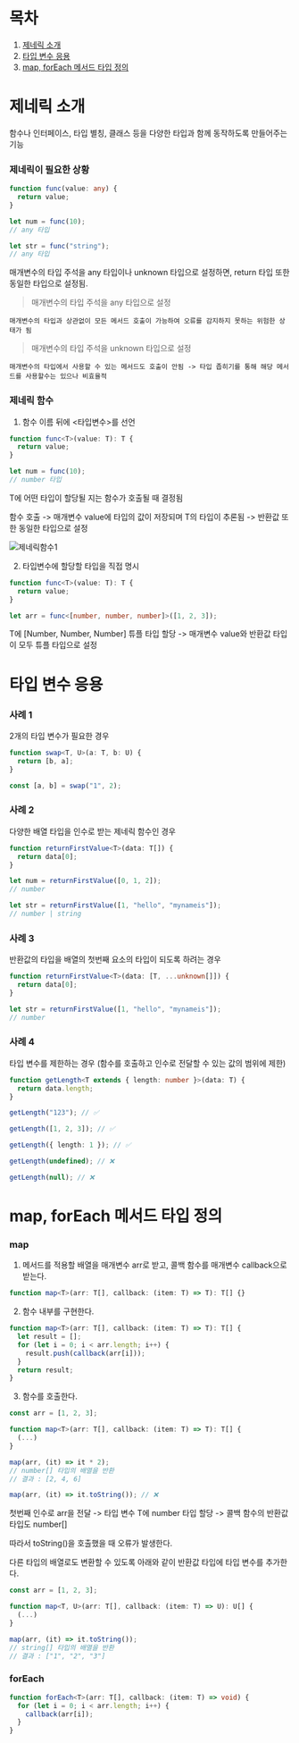# 목차

1. [제네릭 소개](#제네릭-소개)
2. [타입 변수 응용](#타입-변수-응용)
3. [map, forEach 메서드 타입 정의](#map-foreach-메서드-타입-정의)

# 제네릭 소개

함수나 인터페이스, 타입 별칭, 클래스 등을 다양한 타입과 함께 동작하도록 만들어주는 기능

### 제네릭이 필요한 상황

```typescript
function func(value: any) {
  return value;
}

let num = func(10);
// any 타입

let str = func("string");
// any 타입
```

매개변수의 타입 주석을 any 타입이나 unknown 타입으로 설정하면, return 타입 또한 동일한 타입으로 설정됨.

> 매개변수의 타입 주석을 any 타입으로 설정

    매개변수의 타입과 상관없이 모든 메서드 호출이 가능하여 오류를 감지하지 못하는 위험한 상태가 됨

> 매개변수의 타입 주석을 unknown 타입으로 설정

    매개변수의 타입에서 사용할 수 있는 메서드도 호출이 안됨 -> 타입 좁히기를 통해 해당 메서드를 사용할수는 있으나 비효율적

### 제네릭 함수

1. 함수 이름 뒤에 <타입변수>를 선언

```typescript
function func<T>(value: T): T {
  return value;
}

let num = func(10);
// number 타입
```

T에 어떤 타입이 할당될 지는 함수가 호출될 때 결정됨

함수 호출 -> 매개변수 value에 타입의 값이 저장되며 T의 타입이 추론됨 -> 반환값 또한 동일한 타입으로 설정

![제네릭함수1](https://www.notion.so/image/https%3A%2F%2Fs3-us-west-2.amazonaws.com%2Fsecure.notion-static.com%2F6442ef29-4a0e-4d95-9a68-4b697b80cb59%2FUntitled.png?table=block&id=33d9f7a5-484d-49a7-8c74-bc3ec9930f60&cache=v2)

2. 타입변수에 할당할 타입을 직접 명시

```typescript
function func<T>(value: T): T {
  return value;
}

let arr = func<[number, number, number]>([1, 2, 3]);
```

T에 [Number, Number, Number] 튜플 타입 할당 -> 매개변수 value와 반환값 타입이 모두 튜플 타입으로 설정

# 타입 변수 응용

### 사례 1

2개의 타입 변수가 필요한 경우

```typescript
function swap<T, U>(a: T, b: U) {
  return [b, a];
}

const [a, b] = swap("1", 2);
```

### 사례 2

다양한 배열 타입을 인수로 받는 제네릭 함수인 경우

```typescript
function returnFirstValue<T>(data: T[]) {
  return data[0];
}

let num = returnFirstValue([0, 1, 2]);
// number

let str = returnFirstValue([1, "hello", "mynameis"]);
// number | string
```

### 사례 3

반환값의 타입을 배열의 첫번째 요소의 타입이 되도록 하려는 경우

```typescript
function returnFirstValue<T>(data: [T, ...unknown[]]) {
  return data[0];
}

let str = returnFirstValue([1, "hello", "mynameis"]);
// number
```

### 사례 4

타입 변수를 제한하는 경우 (함수를 호출하고 인수로 전달할 수 있는 값의 범위에 제한)

```typescript
function getLength<T extends { length: number }>(data: T) {
  return data.length;
}

getLength("123"); // ✅

getLength([1, 2, 3]); // ✅

getLength({ length: 1 }); // ✅

getLength(undefined); // ❌

getLength(null); // ❌
```

# map, forEach 메서드 타입 정의

### map

1. 메서드를 적용할 배열을 매개변수 arr로 받고, 콜백 함수를 매개변수 callback으로 받는다.

```typescript
function map<T>(arr: T[], callback: (item: T) => T): T[] {}
```

2. 함수 내부를 구현한다.

```typescript
function map<T>(arr: T[], callback: (item: T) => T): T[] {
  let result = [];
  for (let i = 0; i < arr.length; i++) {
    result.push(callback(arr[i]));
  }
  return result;
}
```

3. 함수를 호출한다.

```typescript
const arr = [1, 2, 3];

function map<T>(arr: T[], callback: (item: T) => T): T[] {
  (...)
}

map(arr, (it) => it * 2);
// number[] 타입의 배열을 반환
// 결과 : [2, 4, 6]

map(arr, (it) => it.toString()); // ❌
```

첫번째 인수로 arr을 전달 -> 타입 변수 T에 number 타입 할당 -> 콜백 함수의 반환값 타입도 number[]

따라서 toString()을 호출했을 때 오류가 발생한다.

다른 타입의 배열로도 변환할 수 있도록 아래와 같이 반환값 타입에 타입 변수를 추가한다.

```typescript
const arr = [1, 2, 3];

function map<T, U>(arr: T[], callback: (item: T) => U): U[] {
  (...)
}

map(arr, (it) => it.toString());
// string[] 타입의 배열을 반환
// 결과 : ["1", "2", "3"]
```

### forEach

```typescript
function forEach<T>(arr: T[], callback: (item: T) => void) {
  for (let i = 0; i < arr.length; i++) {
    callback(arr[i]);
  }
}
```
